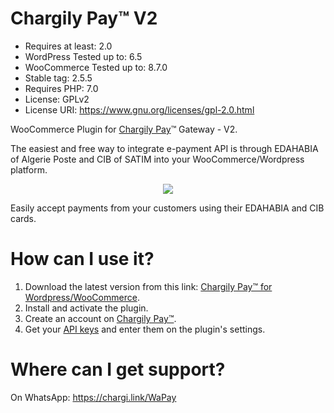 # Chargily Pay™ V2

- Requires at least: 2.0
- WordPress Tested up to: 6.5
- WooCommerce Tested up to: 8.7.0
- Stable tag: 2.5.5
- Requires PHP: 7.0
- License: GPLv2
- License URI: https://www.gnu.org/licenses/gpl-2.0.html

WooCommerce Plugin for [Chargily Pay](https://chargily.com/business/pay "Chargily Pay")™ Gateway - V2.

The easiest and free way to integrate e-payment API is through EDAHABIA of Algerie Poste and CIB of SATIM into your WooCommerce/Wordpress platform.

<p align="center"><img src="https://i.imgur.com/KT5f1l4.png"></p>

Easily accept payments from your customers using their EDAHABIA and CIB cards.

# How can I use it?
1. Download the latest version from this link: [Chargily Pay™ for Wordpress/WooCommerce](https://github.com/Chargily/chargily-pay-wordpress/releases "Chargily Pay for Wordpress/WooCommerce").
2. Install and activate the plugin.
3. Create an account on [Chargily Pay™](https://pay.chargily.com/dashboard/register "Chargily Pay™").
4. Get your [API keys](https://dev.chargily.com/pay-v2/api-keys "API keys") and enter them on the plugin's settings.

# Where can I get support?
On WhatsApp: https://chargi.link/WaPay
